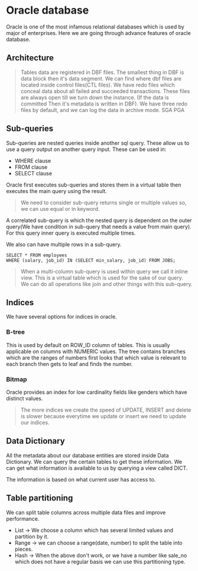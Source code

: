 # Oracle database

Oracle is one of the most infamous relational databases which is used by major of enterprises. Here we are going through
advance features of oracle database.

## Architecture

> Tables data are registered in DBF files. The smallest thing in DBF is data block then it's data segment.
> We can find where dbf files are located inside control files(CTL files).
> We have redo files which conceal data about all failed and succeeded transactions. These files are always open till we
> turn down the instance. (If the data is committed Then it's metadata is written in DBF). We have three redo files by
> default, and we can log the data in archive mode.
> SGA
> PGA

## Sub-queries

Sub-queries are nested queries inside another sql query. These allow us to use a query output on another query
input. These can be used in:

* WHERE clause
* FROM clause
* SELECT clause

Oracle first executes sub-queries and stores them in a virtual table then executes the main query using the result.

> We need to consider sub-query returns single or multiple values so, we can use equal or in keyword.

A correlated sub-query is which the nested query is dependent on the outer query(We have condition in sub-query that
needs a value from main query). For this query inner query is executed multiple times.

We also can have multiple rows in a sub-query.

```roomsql
SELECT * FROM employees
WHERE (salary, job_id) IN (SELECT min_salary, job_id) FROM JOBS;
```

> When a multi-column sub-query is used within query we call it inline view. This is a virtual table which is used for
> the sake of our query. We can do all operations like join and other things with this sub-query.

## Indices

We have several options for indices in oracle.

### B-tree

This is used by default on ROW_ID column of tables. This is usually applicable on columns with NUMERIC values. The tree
contains branches which are the ranges of numbers first looks that which value is relevant to each branch then gets to
leaf and finds the number.

### Bitmap

Oracle provides an index for low cardinality fields like genders which have distinct values.

> The more indices we create the speed of UPDATE, INSERT and delete is slower because everytime we update or insert we
> need to update our indices.

## Data Dictionary

All the metadata about our database entities are stored inside Data Dictionary. We can query the certain tables to get
these information. We can get what information is available to us by querying a view called DICT.

The information is based on what current user has access to.

## Table partitioning

We can split table columns across multiple data files and improve performance.

* List -> We choose a column which has several limited values and partition by it.
* Range -> we can choose a range(date, number) to split the table into pieces.
* Hash -> When the above don't work, or we have a number like sale_no which does not have a regular basis we can use
  this partitioning type.
